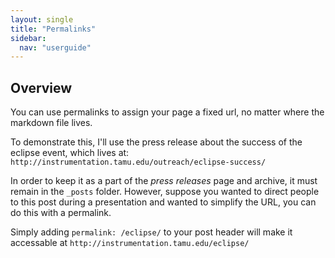 ```yaml
---
layout: single
title: "Permalinks"
sidebar:
  nav: "userguide"
---
```

## Overview
You can use permalinks to assign your page a fixed url, no matter where the markdown file lives.

To demonstrate this, I'll use the press release about the success of the eclipse event, which lives at:  
`http://instrumentation.tamu.edu/outreach/eclipse-success/`

In order to keep it as a part of the *press releases* page and archive, it must remain in the `_posts` folder. However, suppose you wanted to direct people to this post during a presentation and wanted to simplify the URL, you can do this with a permalink.

Simply adding `permalink: /eclipse/` to your post header will make it accessable at `http://instrumentation.tamu.edu/eclipse/`
